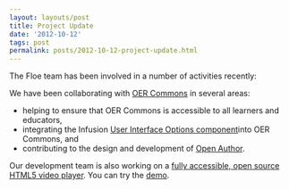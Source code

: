 ```yaml
---
layout: layouts/post
title: Project Update
date: '2012-10-12'
tags: post
permalink: posts/2012-10-12-project-update.html
---
```

<p>
The Floe team has been involved in a number of activities recently:
</p>
<p>
We have been collaborating with <a href="http://www.oercommons.org/">OER Commons</a> in several areas:
</p>
<ul>
<li> helping to ensure that OER Commons is accessible to all learners and educators,</li>
<li> integrating the Infusion
<a href="http://wiki.fluidproject.org/display/fluid/%28Floe%29+User+Interface+Options+%28aka.+Learner+Options%29">
User Interface Options component</a>into OER Commons, and</li>
<li> contributing to the design and development of
<a href="http://www.oercommons.org/open-author-about">Open Author</a>.</li>
</ul>
<p>
Our development team is also working on a
<a href="http://wiki.fluidproject.org/display/fluid/%28Floe%29%20video%20player%20mockups%20%28final%29">
fully accessible, open source HTML5 video player</a>.
You can try the <a href="https://build.fluidproject.org/videoPlayer/demos/Mammals.html">demo</a>.
</p>

